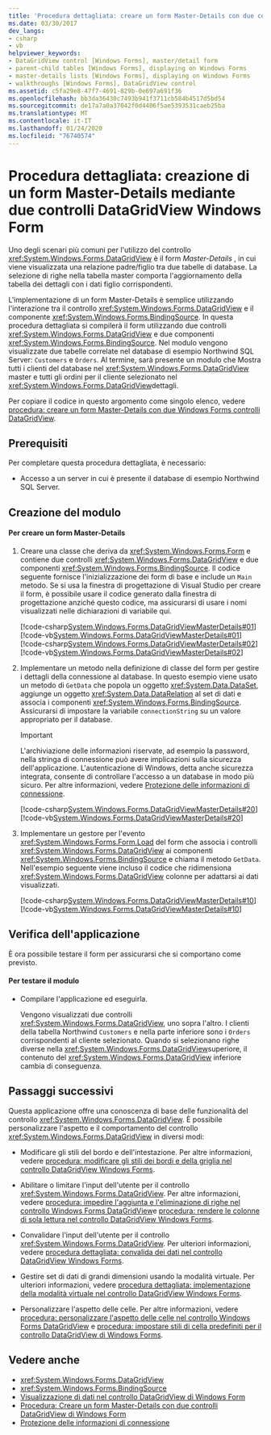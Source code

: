 ```yaml
---
title: 'Procedura dettagliata: creare un form Master-Details con due controlli DataGridView'
ms.date: 03/30/2017
dev_langs:
- csharp
- vb
helpviewer_keywords:
- DataGridView control [Windows Forms], master/detail form
- parent-child tables [Windows Forms], displaying on Windows Forms
- master-details lists [Windows Forms], displaying on Windows Forms
- walkthroughs [Windows Forms], DataGridView control
ms.assetid: c5fa29e8-47f7-4691-829b-0e697a691f36
ms.openlocfilehash: bb3da36430c7493b941f3711cb584b4517d5bd54
ms.sourcegitcommit: de17a7a0a37042f0d4406f5ae5393531caeb25ba
ms.translationtype: MT
ms.contentlocale: it-IT
ms.lasthandoff: 01/24/2020
ms.locfileid: "76740574"
---
```

# <a name="walkthrough-creating-a-masterdetail-form-using-two-windows-forms-datagridview-controls"></a>Procedura dettagliata: creazione di un form Master-Details mediante due controlli DataGridView Windows Form

Uno degli scenari più comuni per l'utilizzo del controllo <xref:System.Windows.Forms.DataGridView> è il form *Master-Details* , in cui viene visualizzata una relazione padre/figlio tra due tabelle di database. La selezione di righe nella tabella master comporta l'aggiornamento della tabella dei dettagli con i dati figlio corrispondenti.

L'implementazione di un form Master-Details è semplice utilizzando l'interazione tra il controllo <xref:System.Windows.Forms.DataGridView> e il componente <xref:System.Windows.Forms.BindingSource>. In questa procedura dettagliata si compilerà il form utilizzando due controlli <xref:System.Windows.Forms.DataGridView> e due componenti <xref:System.Windows.Forms.BindingSource>. Nel modulo vengono visualizzate due tabelle correlate nel database di esempio Northwind SQL Server: `Customers` e `Orders`. Al termine, sarà presente un modulo che Mostra tutti i clienti del database nel <xref:System.Windows.Forms.DataGridView> master e tutti gli ordini per il cliente selezionato nel <xref:System.Windows.Forms.DataGridView>dettagli.

Per copiare il codice in questo argomento come singolo elenco, vedere [procedura: creare un form Master-Details con due Windows Forms controlli DataGridView](create-a-master-detail-form-using-two-datagridviews.md).

## <a name="prerequisites"></a>Prerequisiti

Per completare questa procedura dettagliata, è necessario:

- Accesso a un server in cui è presente il database di esempio Northwind SQL Server.

## <a name="creating-the-form"></a>Creazione del modulo

#### <a name="to-create-a-masterdetail-form"></a>Per creare un form Master-Details

1. Creare una classe che deriva da <xref:System.Windows.Forms.Form> e contiene due controlli <xref:System.Windows.Forms.DataGridView> e due componenti <xref:System.Windows.Forms.BindingSource>. Il codice seguente fornisce l'inizializzazione dei form di base e include un `Main` metodo. Se si usa la finestra di progettazione di Visual Studio per creare il form, è possibile usare il codice generato dalla finestra di progettazione anziché questo codice, ma assicurarsi di usare i nomi visualizzati nelle dichiarazioni di variabile qui.

    [!code-csharp[System.Windows.Forms.DataGridViewMasterDetails#01](~/samples/snippets/csharp/VS_Snippets_Winforms/System.Windows.Forms.DataGridViewMasterDetails/CS/masterdetails.cs#01)]
    [!code-vb[System.Windows.Forms.DataGridViewMasterDetails#01](~/samples/snippets/visualbasic/VS_Snippets_Winforms/System.Windows.Forms.DataGridViewMasterDetails/VB/masterdetails.vb#01)]
    [!code-csharp[System.Windows.Forms.DataGridViewMasterDetails#02](~/samples/snippets/csharp/VS_Snippets_Winforms/System.Windows.Forms.DataGridViewMasterDetails/CS/masterdetails.cs#02)]
    [!code-vb[System.Windows.Forms.DataGridViewMasterDetails#02](~/samples/snippets/visualbasic/VS_Snippets_Winforms/System.Windows.Forms.DataGridViewMasterDetails/VB/masterdetails.vb#02)]

2. Implementare un metodo nella definizione di classe del form per gestire i dettagli della connessione al database. In questo esempio viene usato un metodo di `GetData` che popola un oggetto <xref:System.Data.DataSet>, aggiunge un oggetto <xref:System.Data.DataRelation> al set di dati e associa i componenti <xref:System.Windows.Forms.BindingSource>. Assicurarsi di impostare la variabile `connectionString` su un valore appropriato per il database.

    > [!IMPORTANT]
    > L'archiviazione delle informazioni riservate, ad esempio la password, nella stringa di connessione può avere implicazioni sulla sicurezza dell'applicazione. L'autenticazione di Windows, detta anche sicurezza integrata, consente di controllare l'accesso a un database in modo più sicuro. Per altre informazioni, vedere [Protezione delle informazioni di connessione](../../data/adonet/protecting-connection-information.md).

    [!code-csharp[System.Windows.Forms.DataGridViewMasterDetails#20](~/samples/snippets/csharp/VS_Snippets_Winforms/System.Windows.Forms.DataGridViewMasterDetails/CS/masterdetails.cs#20)]
    [!code-vb[System.Windows.Forms.DataGridViewMasterDetails#20](~/samples/snippets/visualbasic/VS_Snippets_Winforms/System.Windows.Forms.DataGridViewMasterDetails/VB/masterdetails.vb#20)]

3. Implementare un gestore per l'evento <xref:System.Windows.Forms.Form.Load> del form che associa i controlli <xref:System.Windows.Forms.DataGridView> ai componenti <xref:System.Windows.Forms.BindingSource> e chiama il metodo `GetData`. Nell'esempio seguente viene incluso il codice che ridimensiona <xref:System.Windows.Forms.DataGridView> colonne per adattarsi ai dati visualizzati.

    [!code-csharp[System.Windows.Forms.DataGridViewMasterDetails#10](~/samples/snippets/csharp/VS_Snippets_Winforms/System.Windows.Forms.DataGridViewMasterDetails/CS/masterdetails.cs#10)]
    [!code-vb[System.Windows.Forms.DataGridViewMasterDetails#10](~/samples/snippets/visualbasic/VS_Snippets_Winforms/System.Windows.Forms.DataGridViewMasterDetails/VB/masterdetails.vb#10)]

## <a name="testing-the-application"></a>Verifica dell'applicazione

È ora possibile testare il form per assicurarsi che si comportano come previsto.

#### <a name="to-test-the-form"></a>Per testare il modulo

- Compilare l'applicazione ed eseguirla.

  Vengono visualizzati due controlli <xref:System.Windows.Forms.DataGridView>, uno sopra l'altro. I clienti della tabella Northwind `Customers` e nella parte inferiore sono i `Orders` corrispondenti al cliente selezionato. Quando si selezionano righe diverse nella <xref:System.Windows.Forms.DataGridView>superiore, il contenuto del <xref:System.Windows.Forms.DataGridView> inferiore cambia di conseguenza.

## <a name="next-steps"></a>Passaggi successivi

Questa applicazione offre una conoscenza di base delle funzionalità del controllo <xref:System.Windows.Forms.DataGridView>. È possibile personalizzare l'aspetto e il comportamento del controllo <xref:System.Windows.Forms.DataGridView> in diversi modi:

- Modificare gli stili del bordo e dell'intestazione. Per altre informazioni, vedere [procedura: modificare gli stili dei bordi e della griglia nel controllo DataGridView Windows Forms](change-the-border-and-gridline-styles-in-the-datagrid.md).

- Abilitare o limitare l'input dell'utente per il controllo <xref:System.Windows.Forms.DataGridView>. Per altre informazioni, vedere [procedura: impedire l'aggiunta e l'eliminazione di righe nel controllo Windows Forms DataGridView](prevent-row-addition-and-deletion-datagridview.md)e [procedura: rendere le colonne di sola lettura nel controllo DataGridView Windows Forms](how-to-make-columns-read-only-in-the-windows-forms-datagridview-control.md).

- Convalidare l'input dell'utente per il controllo <xref:System.Windows.Forms.DataGridView>. Per ulteriori informazioni, vedere [procedura dettagliata: convalida dei dati nel controllo DataGridView Windows Forms](walkthrough-validating-data-in-the-windows-forms-datagridview-control.md).

- Gestire set di dati di grandi dimensioni usando la modalità virtuale. Per ulteriori informazioni, vedere [procedura dettagliata: implementazione della modalità virtuale nel controllo DataGridView Windows Forms](implementing-virtual-mode-wf-datagridview-control.md).

- Personalizzare l'aspetto delle celle. Per altre informazioni, vedere [procedura: personalizzare l'aspetto delle celle nel controllo Windows Forms DataGridView](customize-the-appearance-of-cells-in-the-datagrid.md) e [procedura: impostare stili di cella predefiniti per il controllo DataGridView di Windows Forms](how-to-set-default-cell-styles-for-the-windows-forms-datagridview-control.md).

## <a name="see-also"></a>Vedere anche

- <xref:System.Windows.Forms.DataGridView>
- <xref:System.Windows.Forms.BindingSource>
- [Visualizzazione di dati nel controllo DataGridView di Windows Form](displaying-data-in-the-windows-forms-datagridview-control.md)
- [Procedura: Creare un form Master-Details con due controlli DataGridView di Windows Form](create-a-master-detail-form-using-two-datagridviews.md)
- [Protezione delle informazioni di connessione](../../data/adonet/protecting-connection-information.md)
